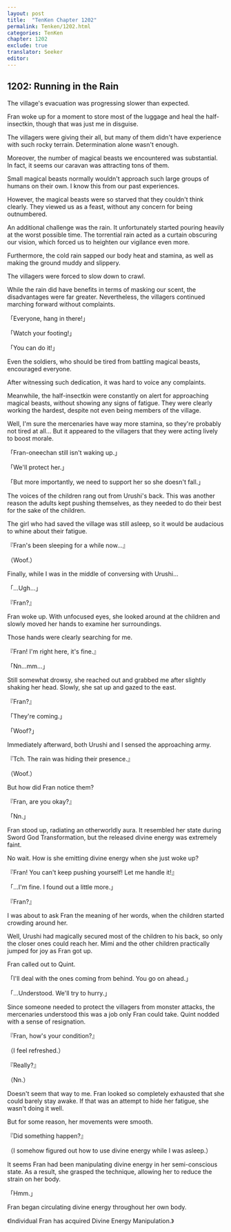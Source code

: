 ```yaml
---
layout: post
title:  "TenKen Chapter 1202"
permalink: Tenken/1202.html
categories: TenKen
chapter: 1202
exclude: true
translator: Seeker
editor: 
---
```

<h2>1202: Running in the Rain</h2>

The village's evacuation was progressing slower than expected.

Fran woke up for a moment to store most of the luggage and heal the half-insectkin, though that was just me in disguise.

The villagers were giving their all, but many of them didn't have experience with such rocky terrain. Determination alone wasn't enough.

Moreover, the number of magical beasts we encountered was substantial. In fact, it seems our caravan was attracting tons of them.

Small magical beasts normally wouldn't approach such large groups of humans on their own. I know this from our past experiences.

However, the magical beasts were so starved that they couldn't think clearly. They viewed us as a feast, without any concern for being outnumbered.

An additional challenge was the rain. It unfortunately started pouring heavily at the worst possible time. The torrential rain acted as a curtain obscuring our vision, which forced us to heighten our vigilance even more.

Furthermore, the cold rain sapped our body heat and stamina, as well as making the ground muddy and slippery.

The villagers were forced to slow down to crawl.

While the rain did have benefits in terms of masking our scent, the disadvantages were far greater. Nevertheless, the villagers continued marching forward without complaints.

「Everyone, hang in there!」

「Watch your footing!」

「You can do it!」

Even the soldiers, who should be tired from battling magical beasts, encouraged everyone.

After witnessing such dedication, it was hard to voice any complaints.

Meanwhile, the half-insectkin were constantly on alert for approaching magical beasts, without showing any signs of fatigue. They were clearly working the hardest, despite not even being members of the village.

Well, I'm sure the mercenaries have way more stamina, so they're probably not tired at all... But it appeared to the villagers that they were acting lively to boost morale.

「Fran-oneechan still isn't waking up.」

「We'll protect her.」

「But more importantly, we need to support her so she doesn't fall.」

The voices of the children rang out from Urushi's back. This was another reason the adults kept pushing themselves, as they needed to do their best for the sake of the children.

The girl who had saved the village was still asleep, so it would be audacious to whine about their fatigue.

『Fran's been sleeping for a while now...』

（Woof.）

Finally, while I was in the middle of conversing with Urushi...

「...Ugh...」

『Fran?』

Fran woke up. With unfocused eyes, she looked around at the children and slowly moved her hands to examine her surroundings.

Those hands were clearly searching for me.

『Fran! I'm right here, it's fine.』

「Nn...mm...」

Still somewhat drowsy, she reached out and grabbed me after slightly shaking her head. Slowly, she sat up and gazed to the east.

『Fran?』

「They're coming.」

「Woof?」

Immediately afterward, both Urushi and I sensed the approaching army.

『Tch. The rain was hiding their presence.』

（Woof.）

But how did Fran notice them?

『Fran, are you okay?』

「Nn.」

Fran stood up, radiating an otherworldly aura. It resembled her state during Sword God Transformation, but the released divine energy was extremely faint.

No wait. How is she emitting divine energy when she just woke up?

『Fran! You can't keep pushing yourself! Let me handle it!』

「...I'm fine. I found out a little more.」

『Fran?』

I was about to ask Fran the meaning of her words, when the children started crowding around her.

Well, Urushi had magically secured most of the children to his back, so only the closer ones could reach her. Mimi and the other children practically jumped for joy as Fran got up.

Fran called out to Quint.

「I'll deal with the ones coming from behind. You go on ahead.」

「...Understood. We'll try to hurry.」

Since someone needed to protect the villagers from monster attacks, the mercenaries understood this was a job only Fran could take. Quint nodded with a sense of resignation.

『Fran, how's your condition?』

（I feel refreshed.）

『Really?』

（Nn.）

Doesn't seem that way to me. Fran looked so completely exhausted that she could barely stay awake. If that was an attempt to hide her fatigue, she wasn't doing it well.

But for some reason, her movements were smooth.

『Did something happen?』

（I somehow figured out how to use divine energy while I was asleep.）

It seems Fran had been manipulating divine energy in her semi-conscious state. As a result, she grasped the technique, allowing her to reduce the strain on her body.

「Hmm.」

Fran began circulating divine energy throughout her own body.

《Individual Fran has acquired Divine Energy Manipulation.》



